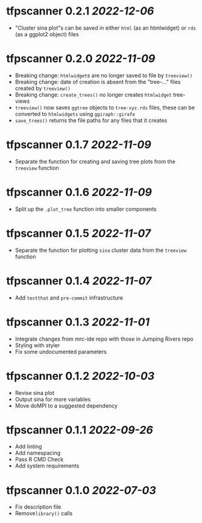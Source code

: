 # tfpscanner 0.2.1 _2022-12-06_

- "Cluster sina plot"s can be saved in either `html` (as an htmlwidget) or `rds` (as a ggplot2
  object) files

# tfpscanner 0.2.0 _2022-11-09_

- Breaking change: `htmlwidget`s are no longer saved to file by `treeview()`
- Breaking change: date of creation is absent from the "tree-..." files created by `treeview()`
- Breaking change: `create_trees()` no longer creates `htmlwidget` tree-views
- `treeview()` now saves `ggtree` objects to `tree-xyz.rds` files, these can be converted to
  `htmlwidgets` using `ggiraph::girafe`
- `save_trees()` returns the file paths for any files that it creates

# tfpscanner 0.1.7 _2022-11-09_

- Separate the function for creating and saving tree plots from the `treeview` function

# tfpscanner 0.1.6 _2022-11-09_

- Split up the `.plot_tree` function into smaller components

# tfpscanner 0.1.5 _2022-11-07_

- Separate the function for plotting `sina` cluster data from the `treeview` function

# tfpscanner 0.1.4 _2022-11-07_

- Add `testthat` and `pre-commit` infrastructure

# tfpscanner 0.1.3 _2022-11-01_

- Integrate changes from mrc-ide repo with those in Jumping Rivers repo
- Styling with styler
- Fix some undocumented parameters

# tfpscanner 0.1.2 _2022-10-03_

- Revise sina plot
- Output sina for more variables
- Move doMPI to a suggested dependency

# tfpscanner 0.1.1 _2022-09-26_

- Add linting
- Add namespacing
- Pass R CMD Check
- Add system requirements

# tfpscanner 0.1.0 _2022-07-03_

- Fix description file
- Remove`library()` calls
